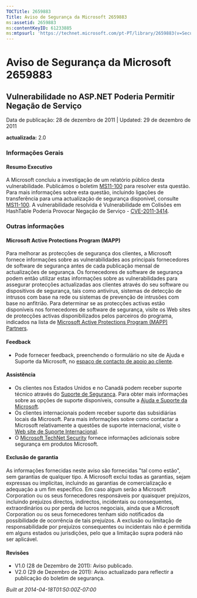 ```yaml
---
TOCTitle: 2659883
Title: Aviso de Segurança da Microsoft 2659883
ms:assetid: 2659883
ms:contentKeyID: 61233885
ms:mtpsurl: 'https://technet.microsoft.com/pt-PT/library/2659883(v=Security.10)'
---
```


Aviso de Segurança da Microsoft 2659883
=======================================

Vulnerabilidade no ASP.NET Poderia Permitir Negação de Serviço
--------------------------------------------------------------

Data de publicação: 28 de dezembro de 2011 | Updated: 29 de dezembro de 2011

**actualizada:** 2.0

### Informações Gerais

#### Resumo Executivo

A Microsoft concluiu a investigação de um relatório público desta vulnerabilidade. Publicámos o boletim [MS11-100](http://go.microsoft.com/fwlink/?linkid=232432) para resolver esta questão. Para mais informações sobre esta questão, incluindo ligações de transferência para uma actualização de segurança disponível, consulte [MS11-100](http://go.microsoft.com/fwlink/?linkid=232432). A vulnerabilidade resolvida é Vulnerabilidade em Colisões em HashTable Poderia Provocar Negação de Serviço - [CVE-2011-3414](http://www.cve.mitre.org/cgi-bin/cvename.cgi?name=cve-2011-3414).

### Outras informações

#### Microsoft Active Protections Program (MAPP)

Para melhorar as protecções de segurança dos clientes, a Microsoft fornece informações sobre as vulnerabilidades aos principais fornecedores de software de segurança antes de cada publicação mensal de actualizações de segurança. Os fornecedores de software de segurança podem então utilizar estas informações sobre as vulnerabilidades para assegurar protecções actualizadas aos clientes através do seu software ou dispositivos de segurança, tais como antivírus, sistemas de detecção de intrusos com base na rede ou sistemas de prevenção de intrusões com base no anfitrião. Para determinar se as protecções activas estão disponíveis nos fornecedores de software de segurança, visite os Web sites de protecções activas disponibilizados pelos parceiros do programa, indicados na lista de [Microsoft Active Protections Program (MAPP) Partners](http://go.microsoft.com/fwlink/?linkid=215201).

#### Feedback

-   Pode fornecer feedback, preenchendo o formulário no site de Ajuda e Suporte da Microsoft, no [espaço de contacto de apoio ao cliente](https://support.microsoft.com/common/survey.aspx?scid=sw;en;1257&showpage=1&ws=technet&sd=tech).

#### Assistência

-   Os clientes nos Estados Unidos e no Canadá podem receber suporte técnico através do [Suporte de Segurança](http://go.microsoft.com/fwlink/?linkid=21131). Para obter mais informações sobre as opções de suporte disponíveis, consulte a [Ajuda e Suporte da Microsoft](http://support.microsoft.com/).
-   Os clientes internacionais podem receber suporte das subsidiárias locais da Microsoft. Para mais informações sobre como contactar a Microsoft relativamente a questões de suporte internacional, visite o [Web site de Suporte Internacional](http://go.microsoft.com/fwlink/?linkid=21155).
-   O [Microsoft TechNet Security](http://go.microsoft.com/fwlink/?linkid=21132) fornece informações adicionais sobre segurança em produtos Microsoft.

#### Exclusão de garantia

As informações fornecidas neste aviso são fornecidas "tal como estão", sem garantias de qualquer tipo. A Microsoft exclui todas as garantias, sejam expressas ou implícitas, incluindo as garantias de comercialização e adequação a um fim específico. Em caso algum serão a Microsoft Corporation ou os seus fornecedores responsáveis por quaisquer prejuízos, incluindo prejuízos directos, indirectos, incidentais ou consequentes, extraordinários ou por perda de lucros negociais, ainda que a Microsoft Corporation ou os seus fornecedores tenham sido notificados da possibilidade de ocorrência de tais prejuízos. A exclusão ou limitação de responsabilidade por prejuízos consequentes ou incidentais não é permitida em alguns estados ou jurisdições, pelo que a limitação supra poderá não ser aplicável.

#### Revisões

-   V1.0 (28 de Dezembro de 2011): Aviso publicado.
-   V2.0 (29 de Dezembro de 2011): Aviso actualizado para reflectir a publicação do boletim de segurança.

*Built at 2014-04-18T01:50:00Z-07:00*
